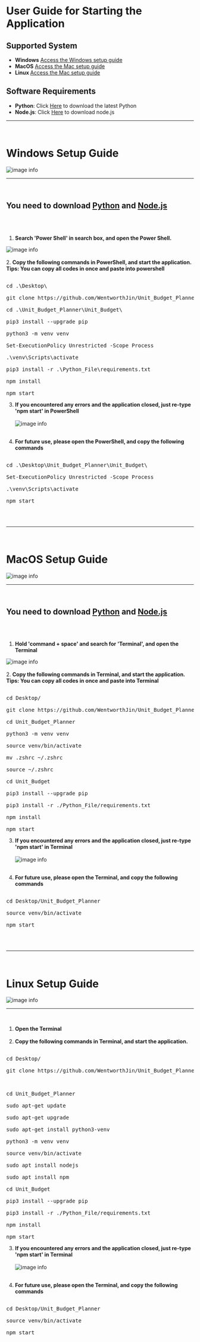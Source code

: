 # User Guide for Starting the Application



## Supported System
- <b>Windows</b> [Access the Windows setup guide](#windows-setup-guide)
- <b>MacOS</b> [Access the Mac setup guide](#macos-setup-guide)
- <b>Linux </b> [Access the Mac setup guide](#linux-setup-guide)

## Software Requirements
- <b>Python</b>: Click [Here](https://www.python.org/downloads/) to download the latest Python
- <b>Node.js</b>: Click [Here](https://nodejs.org/en/download/) to download node.js

<hr><br>

# Windows Setup Guide
![image info](./Resources/windows_icon.png)
<br><hr><br>
## You need to download [Python](https://www.python.org/downloads/) and [Node.js](https://nodejs.org/en/download/)
<br><br>

1. <b>Search 'Power Shell' in search box, and open the Power Shell. </b>

![image info](./Resources/OpenPowershell.png)
<br><br>
2. <b>Copy the following commands in PowerShell, and start the application.</b> <br>
<b> Tips: You can copy all codes in once and paste into powershell</b>
<pre>

cd .\Desktop\

git clone https://github.com/WentworthJin/Unit_Budget_Planner.git

cd .\Unit_Budget_Planner\Unit_Budget\

pip3 install --upgrade pip

python3 -m venv venv

Set-ExecutionPolicy Unrestricted -Scope Process

.\venv\Scripts\activate

pip3 install -r .\Python_File\requirements.txt

npm install

npm start
</pre>

3. <b>If you encountered any errors and the application closed, just re-type 'npm start' in PowerShell</b>
<br><br>
![image info](./Resources/PowerShell_Restartnpm.png)
<br><br>

4. <b>For future use, please open the PowerShell, and copy the following commands</b>

<pre>

cd .\Desktop\Unit_Budget_Planner\Unit_Budget\

Set-ExecutionPolicy Unrestricted -Scope Process

.\venv\Scripts\activate

npm start

</pre>

<br><hr><br>

# MacOS Setup Guide
![image info](./Resources/mac_icon.png)
<br><hr><br>
## You need to download [Python](https://www.python.org/ftp/python/3.10.0/python-3.10.0-macos11.pkg) and [Node.js](https://nodejs.org/dist/v14.18.1/node-v14.18.1.pkg)
<br><br>

1. <b>Hold 'command + space' and search for 'Terminal', and open the Terminal </b>

![image info](./Resources/search_terminal.png)
<br><br>
2. <b>Copy the following commands in Terminal, and start the application.</b><br>
<b> Tips: You can copy all codes in once and paste into Terminal</b><br>
<pre>

cd Desktop/

git clone https://github.com/WentworthJin/Unit_Budget_Planner.git

cd Unit_Budget_Planner

python3 -m venv venv

source venv/bin/activate

mv .zshrc ~/.zshrc

source ~/.zshrc

cd Unit_Budget

pip3 install --upgrade pip

pip3 install -r ./Python_File/requirements.txt

npm install

npm start
</pre>

3. <b>If you encountered any errors and the application closed, just re-type 'npm start' in Terminal</b>
<br><br>
![image info](./Resources/terminal_restart_mpm.png)
<br><br>

4. <b>For future use, please open the Terminal, and copy the following commands</b>

<pre>

cd Desktop/Unit_Budget_Planner

source venv/bin/activate

npm start

</pre>

<br><hr><br>

# Linux Setup Guide
![image info](./Resources/Linux_icon.ico)
<br><hr><br>

1. <b>Open the Terminal </b>
<br><br>
2. <b>Copy the following commands in Terminal, and start the application.</b><br>
<pre>

cd Desktop/

git clone https://github.com/WentworthJin/Unit_Budget_Planner.git

</pre>

<pre>

cd Unit_Budget_Planner

sudo apt-get update

sudo apt-get upgrade

sudo apt-get install python3-venv

python3 -m venv venv

source venv/bin/activate

sudo apt install nodejs

sudo apt install npm

cd Unit_Budget

pip3 install --upgrade pip

pip3 install -r ./Python_File/requirements.txt

npm install

npm start
</pre>

3. <b>If you encountered any errors and the application closed, just re-type 'npm start' in Terminal</b>
<br><br>
![image info](./Resources/terminal_restart_mpm.png)
<br><br>

4. <b>For future use, please open the Terminal, and copy the following commands</b>

<pre>

cd Desktop/Unit_Budget_Planner

source venv/bin/activate

npm start

</pre>
